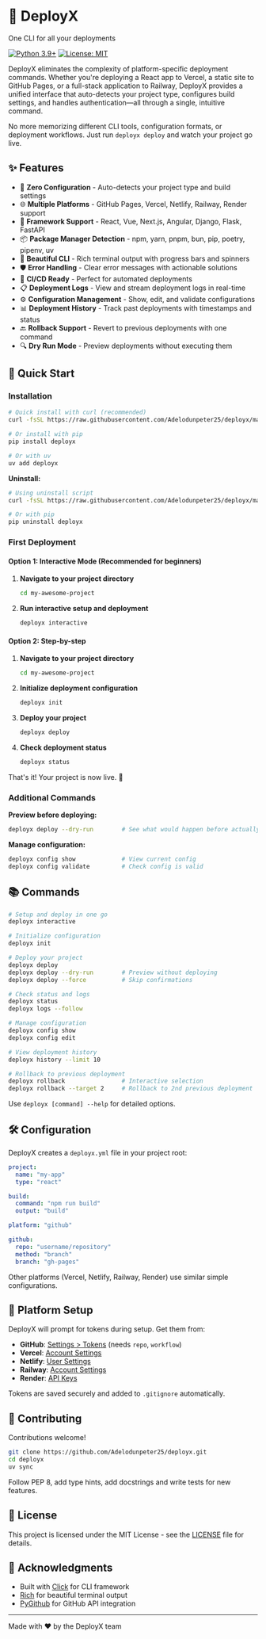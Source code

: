 # 🚀 DeployX

One CLI for all your deployments  

[![Python 3.9+](https://img.shields.io/badge/python-3.9+-blue.svg)](https://www.python.org/downloads/)
[![License: MIT](https://img.shields.io/badge/License-MIT-yellow.svg)](https://opensource.org/licenses/MIT)

DeployX eliminates the complexity of platform-specific deployment commands. Whether you're deploying a React app to Vercel, a static site to GitHub Pages, or a full-stack application to Railway, DeployX provides a unified interface that auto-detects your project type, configures build settings, and handles authentication—all through a single, intuitive command.

No more memorizing different CLI tools, configuration formats, or deployment workflows. Just run `deployx deploy` and watch your project go live.

## ✨ Features

- 🎯 **Zero Configuration** - Auto-detects your project type and build settings
- 🌐 **Multiple Platforms** - GitHub Pages, Vercel, Netlify, Railway, Render support
- 🔧 **Framework Support** - React, Vue, Next.js, Angular, Django, Flask, FastAPI
- 📦 **Package Manager Detection** - npm, yarn, pnpm, bun, pip, poetry, pipenv, uv
- 🎨 **Beautiful CLI** - Rich terminal output with progress bars and spinners
- 🛡️ **Error Handling** - Clear error messages with actionable solutions
- 🔄 **CI/CD Ready** - Perfect for automated deployments
- 📋 **Deployment Logs** - View and stream deployment logs in real-time
- ⚙️ **Configuration Management** - Show, edit, and validate configurations
- 📊 **Deployment History** - Track past deployments with timestamps and status
- 🔙 **Rollback Support** - Revert to previous deployments with one command
- 🔍 **Dry Run Mode** - Preview deployments without executing them

## 🚀 Quick Start

### Installation

```bash
# Quick install with curl (recommended)
curl -fsSL https://raw.githubusercontent.com/Adelodunpeter25/deployx/main/install.sh | bash

# Or install with pip
pip install deployx

# Or with uv
uv add deployx
```

**Uninstall:**
```bash
# Using uninstall script
curl -fsSL https://raw.githubusercontent.com/Adelodunpeter25/deployx/main/uninstall.sh | bash

# Or with pip
pip uninstall deployx
```

### First Deployment

#### Option 1: Interactive Mode (Recommended for beginners)

1. **Navigate to your project directory**
   ```bash
   cd my-awesome-project
   ```

2. **Run interactive setup and deployment**
   ```bash
   deployx interactive
   ```

#### Option 2: Step-by-step

1. **Navigate to your project directory**
   ```bash
   cd my-awesome-project
   ```

2. **Initialize deployment configuration**
   ```bash
   deployx init
   ```

3. **Deploy your project**
   ```bash
   deployx deploy
   ```

4. **Check deployment status**
   ```bash
   deployx status
   ```

That's it! Your project is now live. 🎉

### Additional Commands

**Preview before deploying:**
```bash
deployx deploy --dry-run        # See what would happen before actually deploying
```

**Manage configuration:**
```bash
deployx config show             # View current config
deployx config validate         # Check config is valid
```

## 📚 Commands

```bash
# Setup and deploy in one go
deployx interactive

# Initialize configuration
deployx init

# Deploy your project
deployx deploy
deployx deploy --dry-run        # Preview without deploying
deployx deploy --force          # Skip confirmations

# Check status and logs
deployx status
deployx logs --follow

# Manage configuration
deployx config show
deployx config edit

# View deployment history
deployx history --limit 10

# Rollback to previous deployment
deployx rollback                # Interactive selection
deployx rollback --target 2     # Rollback to 2nd previous deployment
```

Use `deployx [command] --help` for detailed options.

## 🛠️ Configuration

DeployX creates a `deployx.yml` file in your project root:

```yaml
project:
  name: "my-app"
  type: "react"

build:
  command: "npm run build"
  output: "build"

platform: "github"

github:
  repo: "username/repository"
  method: "branch"
  branch: "gh-pages"
```

Other platforms (Vercel, Netlify, Railway, Render) use similar simple configurations.

## 🔧 Platform Setup

DeployX will prompt for tokens during setup. Get them from:

- **GitHub**: [Settings > Tokens](https://github.com/settings/tokens) (needs `repo`, `workflow`)
- **Vercel**: [Account Settings](https://vercel.com/account/tokens)
- **Netlify**: [User Settings](https://app.netlify.com/user/applications#personal-access-tokens)
- **Railway**: [Account Settings](https://railway.app/account/tokens)
- **Render**: [API Keys](https://dashboard.render.com/account/api-keys)

Tokens are saved securely and added to `.gitignore` automatically.

## 🤝 Contributing

Contributions welcome! 

```bash
git clone https://github.com/Adelodunpeter25/deployx.git
cd deployx
uv sync
```

Follow PEP 8, add type hints, add docstrings and write tests for new features.

## 📄 License

This project is licensed under the MIT License - see the [LICENSE](LICENSE) file for details.

## 🙏 Acknowledgments

- Built with [Click](https://click.palletsprojects.com/) for CLI framework
- [Rich](https://rich.readthedocs.io/) for beautiful terminal output
- [PyGithub](https://pygithub.readthedocs.io/) for GitHub API integration

---

Made with ❤️ by the DeployX team
